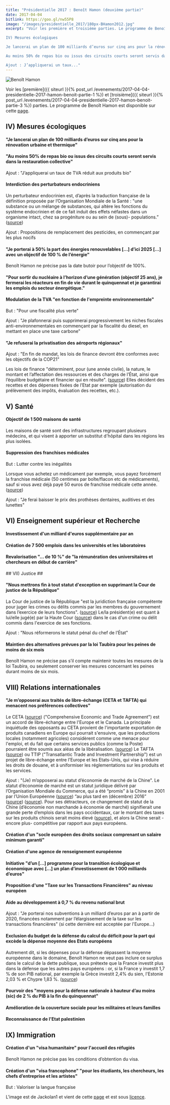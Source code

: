 ```yaml
---
title: "Présidentielle 2017 : Benoît Hamon (deuxième partie)"
date: 2017-04-04
bitlink: https://goo.gl/nw55P8
image: "/images/presidentielle_2017/180px-BHamon2012.jpg"
excerpt: "Voir les première et troisième parties. Le programme de Benoît Hamon est disponible sur cette page.

IV) Mesures écologiques

Je lancerai un plan de 100 milliards d’euros sur cinq ans pour la rénovation urbaine et thermique

Au moins 50% de repas bio ou issus des circuits courts seront servis dans la restauration collective

Ajout : J’appliquerai un taux..."
---
```


![Benoît Hamon](/images/presidentielle_2017/180px-BHamon2012.jpg) 

Voir les [première]({{ siteurl }}{% post_url /evenements/2017-04-04-presidentielle-2017-hamon-benoit-partie-1 %}) et [troisième]({{ siteurl }}{% post_url /evenements/2017-04-04-presidentielle-2017-hamon-benoit-partie-3 %}) parties. Le programme de Benoît Hamon est disponible sur cette [page](https://www.benoithamon2017.fr/wp-content/uploads/2017/03/projet-web1.pdf).

## IV) Mesures écologiques ##

#### "Je lancerai un plan de 100 milliards d’euros sur cinq ans pour la rénovation urbaine et thermique" ####

#### "Au moins 50% de repas bio ou issus des circuits courts seront servis dans la restauration collective" ####

Ajout : "J’appliquerai un taux de TVA réduit aux produits bio"

#### Interdiction des perturbateurs endocriniens ####

Un perturbateur endocrinien est, d’après la traduction française de la définition proposée par l’Organisation Mondiale de la Santé : "une substance ou un mélange de substances, qui altère les fonctions du système endocrinien et de ce fait induit des effets néfastes dans un organisme intact, chez sa progéniture ou au sein de (sous)- populations.” ([source](https://www.anses.fr/fr/content/perturbateurs-endocriniens-1))

Ajout : Propositions de remplacement des pesticides, en commençant par les plus nocifs

#### "Je porterai à 50% la part des énergies renouvelables [...] d’ici 2025 [...] avec un objectif de 100 % de l’énergie" ####

Benoît Hamon ne précise pas la date butoir pour l’objectif de 100%.

#### "Pour sortir du nucléaire à l’horizon d’une génération (objectif 25 ans), je fermerai les réacteurs en fin de vie durant le quinquennat et je garantirai les emplois du secteur énergétique." ####

#### Modulation de la TVA "en fonction de l'empreinte environnementale" ####

But : "Pour une fiscalité plus verte"

Ajout : "Je plafonnerai puis supprimerai progressivement les niches fiscales anti-environnementales en commençant par la fiscalité du diesel, en mettant en place une taxe carbone"

#### "Je refuserai la privatisation des aéroports régionaux" ####

Ajout : "En fin de mandat, les lois de finance devront être conformes avec les objectifs de la COP21"

Les lois de finance "déterminent, pour (une année civile), la nature, le montant et l’affectation des ressources et des charges de l’État, ainsi que l’équilibre budgétaire et financier qui en résulte".  ([source](https://www.senat.fr/role/fiche/loi_fin.html)) Elles décident des recettes et des dépenses fixées de l’Etat par exemple (autorisation du prélèvement des impôts, évaluation des recettes, etc.).

## V) Santé ##

#### Objectif de 1 500 maisons de santé ####

Les maisons de santé sont des infrastructures regroupant plusieurs médecins, et qui visent à apporter un substitut d'hôpital dans les régions les plus isolées.

#### Suppression des franchises médicales ####

But : Lutter contre les inégalités

Lorsque vous achetez un médicament par exemple, vous payez forcément la franchise médicale (50 centimes par boîte/flacon etc de médicaments), sauf si vous avez déjà payé 50 euros de franchise médicale cette année.  ([source](http://www.ameli.fr/assures/soins-et-remboursements/ce-qui-est-a-votre-charge/la-franchise-medicale/qu-est-ce-que-la-franchise-medicale.php))

Ajout : "Je ferai baisser le prix des prothèses dentaires, auditives et des lunettes"

## VI) Enseignement supérieur et Recherche ##

#### Investissement d'un milliard d'euros supplémentaire par an ####

#### Création de 7 500 emplois dans les universités et les laboratoires ####

#### Revalorisation "... de 10 %" de "la rémunération des universitaires et chercheurs en début de carrière" ####


## VII) Justice ##


#### "Nous mettrons fin à tout statut d'exception en supprimant la Cour de justice de la République" ####

La Cour de justice de la République "est la juridiction française compétente pour juger les crimes ou délits commis par les membres du gouvernement dans l’exercice de leurs fonctions". ([source](https://fr.wikipedia.org/wiki/Cour_de_justice_de_la_R%C3%A9publique)) Le/la président(e) est quant à lui/elle jugé(e) par la Haute Cour  ([source](https://fr.wikipedia.org/wiki/Cour_de_justice_de_la_R%C3%A9publique)) dans le cas d'un crime ou délit commis dans l'exercice de ses fonctions.

Ajout : "Nous réformerons le statut pénal du chef de l’État"

#### Maintien des alternatives prévues par la loi Taubira pour les peines de moins de six mois ####

Benoît Hamon ne précise pas s’il compte maintenir toutes les mesures de la loi Taubira, ou seulement conserver les mesures concernant les peines durant moins de six mois.

## VIII) Relations internationales ##

#### "Je m’opposerai aux traités de libre-échange (CETA et TAFTA) qui menacent nos préférences collectives" ####

Le CETA ([source](http://www.lemonde.fr/economie-mondiale/article/2017/02/15/les-eurodeputes-se-prononcent-sur-la-ratification-du-ceta_5079963_1656941.html)) ("Comprehensive Economic and Trade Agreement") est un accord de libre-échange entre l'Europe et le Canada. La principale inquiétude des opposants au CETA provient de l'importante exportation de produits canadiens en Europe qui pourrait s'ensuivre, que les productions locales (notamment agricoles) considèrent comme une menace pour l'emploi, et du fait que certains services publics (comme la Poste) pourraient être soumis aux aléas de la libéralisation. ([source](http://www.lemonde.fr/les-decodeurs/article/2016/10/18/tout-comprendre-du-ceta-le-petit-cousin-du-traite-transatlantique_5015920_4355770.html))
Le TAFTA ([source](http://www.lemonde.fr/les-decodeurs/article/2015/10/13/si-vous-n-avez-rien-suivi-au-tafta-le-grand-traite-qui-effraie_4788413_4355770.html)) ou TTIP ("Transatlantic Trade and Investment Partnership") est un projet de libre-échange entre l'Europe et les Etats-Unis, qui vise à réduire les droits de douane, et à uniformiser les réglementations sur les produits et les services.

Ajout : "(Je) m’opposerai au statut d’économie de marché de la Chine". Le statut d’économie de marché est un statut juridique délivré par l’Organisation Mondiale du Commerce, qui a été “promis” à la Chine en 2001 par l’Union Européenne ([source](https://www.lesechos.fr/idees-debats/cercle/cercle-162189-statut-deconomie-de-marche-lue-ne-doit-rien-a-la-chine-2040052.php)) “au plus tard en (décembre) 2016”  ([source](https://www.franceculture.fr/emissions/le-billet-economique/la-chine-economie-de-marche-lol)) ([source](https://www.lesechos.fr/idees-debats/cercle/cercle-162189-statut-deconomie-de-marche-lue-ne-doit-rien-a-la-chine-2040052.php)). Pour ses détracteurs, ce changement de statut de la Chine (d’économie non marchande à économie de marché) signifierait une grande perte d’emplois dans les pays occidentaux, car le montant des taxes sur les produits chinois serait moins élevé  ([source](https://www.lesechos.fr/idees-debats/cercle/cercle-162189-statut-deconomie-de-marche-lue-ne-doit-rien-a-la-chine-2040052.php)), et alors la Chine serait -encore plus- compétitive par rapport aux pays européens.

#### Création d'un "socle européen des droits sociaux comprenant un salaire minimum garanti" ####

#### Création d'une agence de renseignement européenne ####

#### Initiative "d’un [...] programme pour la transition écologique et économique avec [...] un plan d’investissement de 1 000 milliards d’euros" ####

#### Proposition d'une "Taxe sur les Transactions Financières" au niveau européen

#### Aide au développement à 0,7 % du revenu national brut ####

Ajout : "Je porterai nos subventions à un milliard d’euros par an à partir de 2020, financées notamment par l’élargissement de la taxe sur les transactions financières" (si cette dernière est acceptée par l'Europe...)

#### Exclusion du budget de la défense du calcul du déficit pour la part qui excède la dépense moyenne des Etats européens ####

Autrement dit, si les dépenses pour la défense dépassent la moyenne européenne dans le domaine, Benoît Hamon ne veut pas inclure ce surplus dans le calcul de la dette publique, sous prétexte que la France investit plus dans la défense que les autres pays européens : or, si la France y investit 1,7 % de son PIB national, par exemple la Grèce investit 2,4% du sien, l'Estonie 2,03 % et Chypre 1,83 %.  ([source](https://www.lesechos.fr/elections/benoit-hamon/0211651788979-hamon-surestime-t-il-leffort-de-guerre-de-la-france-2054178.php))

#### Pourvoir des "moyens pour la défense nationale à hauteur d’au moins (sic) de 2 % du PIB à la fin du quinquennat" ####

#### Amélioration de la couverture sociale pour les militaires et leurs familles ####

#### Reconnaissance de l'Etat palestinien ####

## IX) Immigration ##

#### Création d'un "visa humanitaire" pour l'accueil des réfugiés ####

Benoît Hamon ne précise pas les conditions d’obtention du visa.

#### Création d'un "visa francophone" "pour les étudiants, les chercheurs, les chefs d’entreprise et les artistes" ####

But : Valoriser la langue française

L'image est de Jackolan1 et vient de cette [page](https://fr.wikipedia.org/wiki/Beno%C3%AEt_Hamon#/media/File:BHamon2012.jpg) et est sous [licence](https://creativecommons.org/licenses/by-sa/3.0/).
